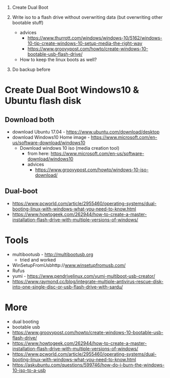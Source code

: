 1. Create Dual Boot
2. Write iso to a flash drive without overwriting data (but overwriting other bootable stuff)
   - advices
     - https://www.thurrott.com/windows/windows-10/5162/windows-10-tip-create-windows-10-setup-media-the-right-way
     - https://www.groovypost.com/howto/create-windows-10-bootable-usb-flash-drive/
   - How to keep the linux boots as well?

3. Do backup before

# Create Dual Boot Windows10 & Ubuntu flash disk
## Download both
- download Ubuntu 17.04 - https://www.ubuntu.com/download/desktop
- download Windows10 Home image - https://www.microsoft.com/en-us/software-download/windows10
  - Download windows 10 iso (media creation tool)
    - from here: https://www.microsoft.com/en-us/software-download/windows10
    - advices
      - https://www.groovypost.com/howto/windows-10-iso-download/
## Dual-boot
- https://www.pcworld.com/article/2955460/operating-systems/dual-booting-linux-with-windows-what-you-need-to-know.html
- https://www.howtogeek.com/262944/how-to-create-a-master-installation-flash-drive-with-multiple-versions-of-windows/

# Tools
- multibootusb - http://multibootusb.org
  - tried and worked
- WinSetupFromUsbhttp://www.winsetupfromusb.com/
- Rufus
- yumi - https://www.pendrivelinux.com/yumi-multiboot-usb-creator/
- https://www.raymond.cc/blog/integrate-multiple-antivirus-rescue-disk-into-one-single-disc-or-usb-flash-drive-with-sardu/
# More
- dual booting
- bootable usb
- https://www.groovypost.com/howto/create-windows-10-bootable-usb-flash-drive/
- https://www.howtogeek.com/262944/how-to-create-a-master-installation-flash-drive-with-multiple-versions-of-windows/
- https://www.pcworld.com/article/2955460/operating-systems/dual-booting-linux-with-windows-what-you-need-to-know.html
- https://askubuntu.com/questions/599746/how-do-i-burn-the-windows-10-iso-to-a-usb